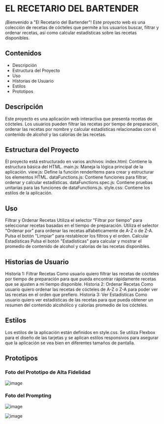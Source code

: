 # EL RECETARIO DEL BARTENDER
¡Bienvenido a "El Recetario del Bartender"! Este proyecto web es una colección de recetas de cócteles que permite a los usuarios buscar, filtrar y ordenar recetas, así como calcular estadísticas sobre las recetas disponibles.

## Contenidos
* Descripción
* Estructura del Proyecto
* Uso
* Historias de Usuario
* Estilos
* Prototipos

## Descripción
Este proyecto es una aplicación web interactiva que presenta recetas de cócteles. Los usuarios pueden filtrar las recetas por tiempo de preparación, ordenar las recetas por nombre y calcular estadísticas relacionadas con el contenido de alcohol y las calorías de las recetas.

## Estructura del Proyecto
El proyecto está estructurado en varios archivos:
index.html: Contiene la estructura básica del HTML.
main.js: Maneja la lógica principal de la aplicación.
view.js: Define la función renderItems para crear y estructurar los elementos HTML.
dataFunctions.js: Contiene funciones para filtrar, ordenar y calcular estadísticas.
dataFunctions.spec.js: Contiene pruebas unitarias para las funciones de dataFunctions.js.
style.css: Contiene los estilos de la aplicación.

## Uso
Filtrar y Ordenar Recetas
Utiliza el selector "Filtrar por tiempo" para seleccionar recetas basadas en el tiempo de preparación.
Utiliza el selector "Ordenar por" para ordenar las recetas alfabéticamente de A-Z o de Z-A.
Pulsa el botón "Limpiar" para restablecer los filtros y el orden.
Calcular Estadísticas
Pulsa el botón "Estadísticas" para calcular y mostrar el promedio de contenido de alcohol y calorías de las recetas disponibles.

## Historias de Usuario
Historia 1: Filtrar Recetas
Como usuario quiero filtrar las recetas de cócteles por tiempo de preparación para que pueda encontrar rápidamente recetas que se ajusten a mi tiempo disponible.
Historia 2: Ordenar Recetas
Como usuario quiero ordenar las recetas de cócteles de A-Z o Z-A para poder ver las recetas en el orden que prefiero.
Historia 3: Ver Estadísticas
Como usuario quiero ver estadísticas de las recetas para que pueda obtener un resumen del contenido alcohólico y calorías promedio de los cócteles.

## Estilos
Los estilos de la aplicación están definidos en style.css. Se utiliza Flexbox para el diseño de las tarjetas y se aplican estilos responsivos para asegurar que la aplicación se vea bien en diferentes tamaños de pantalla.

## Prototipos

### Foto del Prototipo de Alta Fidelidad
![image](https://github.com/user-attachments/assets/1db3dc2f-758d-4cbb-9755-522518c08778)

### Foto del Prompting
![image](https://github.com/user-attachments/assets/cd627ca0-f33f-4007-93c2-dba490106bca)

![image](https://github.com/user-attachments/assets/a5793335-be31-4ea9-b374-fe5dfd2bafa8)




